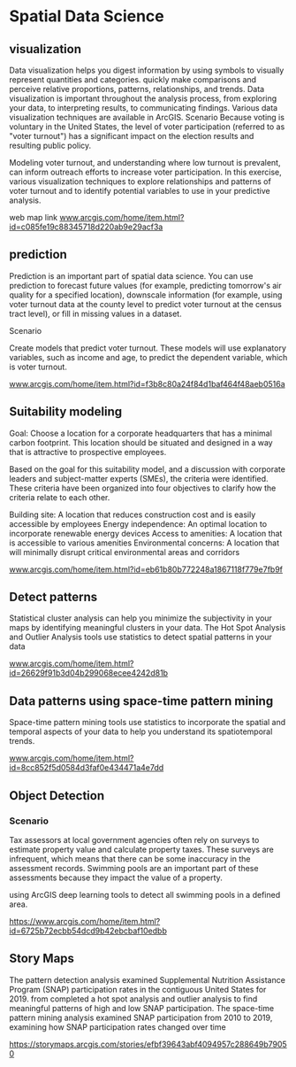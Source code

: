 # Spatial Data Science
## visualization 
Data visualization helps you digest information by using symbols to visually represent quantities and categories. quickly make comparisons and perceive relative proportions, patterns, relationships, and trends. Data visualization is important throughout the analysis process, from exploring your data, to interpreting results, to communicating findings. Various data visualization techniques are available in ArcGIS.
Scenario
Because voting is voluntary in the United States, the level of voter participation (referred to as "voter turnout") has a significant impact on the election results and resulting public policy.

Modeling voter turnout, and understanding where low turnout is prevalent, can inform outreach efforts to increase voter participation. In this exercise, various visualization techniques to explore relationships and patterns of voter turnout and to identify potential variables to use in your predictive analysis.

web map link www.arcgis.com/home/item.html?id=c085fe19c88345718d220ab9e29acf3a

## prediction 
Prediction is an important part of spatial data science. You can use prediction to forecast future values (for example, predicting tomorrow's air quality for a specified location), downscale information (for example, using voter turnout data at the county level to predict voter turnout at the census tract level), or fill in missing values in a dataset.

Scenario

Create models that predict voter turnout. These models will use explanatory variables, such as income and age, to predict the dependent variable, which is voter turnout.


www.arcgis.com/home/item.html?id=f3b8c80a24f84d1baf464f48aeb0516a

## Suitability modeling 
Goal: Choose a location for a corporate headquarters that has a minimal carbon footprint. This location should be situated and designed in a way that is attractive to prospective employees.

Based on the goal for this suitability model, and a discussion with corporate leaders and subject-matter experts (SMEs), the criteria were identified. These criteria have been organized into four objectives to clarify how the criteria relate to each other.

Building site: A location that reduces construction cost and is easily accessible by employees
Energy independence: An optimal location to incorporate renewable energy devices
Access to amenities: A location that is accessible to various amenities
Environmental concerns: A location that will minimally disrupt critical environmental areas and corridors

www.arcgis.com/home/item.html?id=eb61b80b772248a1867118f779e7fb9f

## Detect patterns

Statistical cluster analysis can help you minimize the subjectivity in your maps by identifying meaningful clusters in your data. The Hot Spot Analysis and Outlier Analysis tools use statistics to detect spatial patterns in your data

www.arcgis.com/home/item.html?id=26629f91b3d04b299068ecee4242d81b

## Data patterns using space-time pattern mining

Space-time pattern mining tools use statistics to incorporate the spatial and temporal aspects of your data to help you understand its spatiotemporal trends.

www.arcgis.com/home/item.html?id=8cc852f5d0584d3faf0e434471a4e7dd


## Object Detection

### Scenario
Tax assessors at local government agencies often rely on surveys to estimate property value and calculate property taxes. These surveys are infrequent, which means that there can be some inaccuracy in the assessment records. Swimming pools are an important part of these assessments because they impact the value of a property.

using  ArcGIS deep learning tools to detect all swimming pools in a defined area.

https://www.arcgis.com/home/item.html?id=6725b72ecbb54dcd9b42ebcbaf10edbb


## Story Maps

The pattern detection analysis examined Supplemental Nutrition Assistance Program (SNAP) participation rates in the contiguous United States for 2019.  from completed a hot spot analysis and outlier analysis to find meaningful patterns of high and low SNAP participation. The space-time pattern mining analysis examined SNAP participation from 2010 to 2019, examining how SNAP participation rates changed over time

https://storymaps.arcgis.com/stories/efbf39643abf4094957c288649b79050
